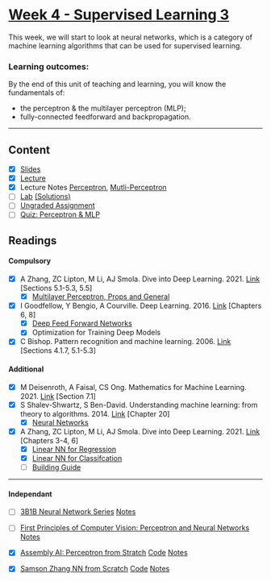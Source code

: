 # [Week 4 - Supervised Learning 3](https://canvas.sussex.ac.uk/courses/31315/pages/week-4-supervised-learning-iii?module_item_id=1445747)
This week, we will start to look at neural networks, which is a category of machine learning algorithms that can be used for supervised learning. 

### Learning outcomes:
By the end of this unit of teaching and learning, you will know the fundamentals of:
- the perceptron & the multilayer perceptron (MLP); 
- fully-connected feedforward and backpropagation.

---

## Content
- [x] [Slides](https://canvas.sussex.ac.uk/courses/31315/files/5597260?wrap=1)
- [x] [Lecture](https://sussex.cloud.panopto.eu/Panopto/Pages/Viewer.aspx?id=ee08e834-f339-4ee3-9499-b28800c38031)
- [x] Lecture Notes [Perceptron](https://github.com/LukeBirkett/study-planner/blob/main/934G5_Machine_Learning/week_4/ML_L4_Perceptron.pdf), [Mutli-Perceptron](https://github.com/LukeBirkett/study-planner/blob/main/934G5_Machine_Learning/week_4/ML_L4_MultiPerceptron.pdf)
- [ ] [Lab](https://github.com/LukeBirkett/study-planner/blob/main/934G5_Machine_Learning/week_4/Week%204.ipynb) [(Solutions)](https://github.com/LukeBirkett/study-planner/blob/main/934G5_Machine_Learning/week_4/Week%204_with%20solutions.ipynb)
- [ ] [Ungraded Assignment](https://github.com/LukeBirkett/study-planner/blob/main/934G5_Machine_Learning/week_4/Week%204_assignments.ipynb)
- [ ] [Quiz: Perceptron & MLP](https://canvas.sussex.ac.uk/courses/31315/quizzes/50388)
 
## Readings
#### Compulsory
- [x] A Zhang, ZC Lipton, M Li, AJ Smola. Dive into Deep Learning. 2021. [Link](https://readinglists.sussex.ac.uk/leganto/nui/citation/20811019870002461?institute=44SUS_INST&auth=SAML) [Sections 5.1-5.3, 5.5] <br> 
  - [x] [Multilayer Perceptron, Props and General](https://github.com/LukeBirkett/study-planner/blob/main/934G5_Machine_Learning/week_4/Zhang_CH5_Propagation.pdf)
- [x] I Goodfellow, Y Bengio, A Courville. Deep Learning. 2016. [Link](https://readinglists.sussex.ac.uk/leganto/nui/citation/20811019820002461?institute=44SUS_INST&auth=SAML) [Chapters 6, 8] <br>
  - [x] [Deep Feed Forward Networks](https://github.com/LukeBirkett/study-planner/blob/main/934G5_Machine_Learning/week_4/Goodfellow_CH5_DeepNetworks.pdf)
  - [x] Optimization for Training Deep Models
- [x] C Bishop. Pattern recognition and machine learning. 2006. [Link](https://readinglists.sussex.ac.uk/leganto/nui/citation/20811019850002461?institute=44SUS_INST&auth=SAML) [Sections 4.1.7, 5.1-5.3]

#### Additional
- [x] M Deisenroth, A Faisal, CS Ong. Mathematics for Machine Learning. 2021. [Link](https://readinglists.sussex.ac.uk/leganto/nui/citation/20811019860002461?institute=44SUS_INST&auth=SAML) [Section 7.1]
- [x] S Shalev-Shwartz, S Ben-David. Understanding machine learning: from theory to algorithms. 2014. [Link](https://readinglists.sussex.ac.uk/leganto/nui/citation/20811019830002461?institute=44SUS_INST&auth=SAML) [Chapter 20] <br> 
  - [x] [Neural Networks](https://github.com/LukeBirkett/study-planner/blob/main/934G5_Machine_Learning/week_4/Shalev_CH20_NN.pdf)
- [x] A Zhang, ZC Lipton, M Li, AJ Smola. Dive into Deep Learning. 2021. [Link](https://readinglists.sussex.ac.uk/leganto/nui/citation/20811019870002461?institute=44SUS_INST&auth=SAML) [Chapters 3-4, 6] <br> 
  - [x] [Linear NN for Regression](https://github.com/LukeBirkett/study-planner/blob/main/934G5_Machine_Learning/week_4/Zhang_CH3_LinearNNReg.pdf)
  - [x] [Linear NN for Classifcation](https://github.com/LukeBirkett/study-planner/blob/main/934G5_Machine_Learning/week_4/Zhang_CH4_LinearNNClassif.pdf)
  - [ ] [Building Guide]()

 ---

 #### Independant
 - [ ] [3B1B Neural Network Series](https://www.3blue1brown.com/topics/neural-networks) [Notes]()
 - [ ] [First Principles of Computer Vision: Perceptron and Neural Networks](https://fpcv.cs.columbia.edu/) [Notes]()
 - [x] [Assembly AI: Perceptron from Stratch](https://www.youtube.com/watch?v=aOEoxyA4uXU) [Code](https://github.com/LukeBirkett/study-planner/blob/main/934G5_Machine_Learning/week_4/perceptron_scratch.py) [Notes]()
 - [x] [Samson Zhang NN from Scratch](https://www.youtube.com/watch?v=w8yWXqWQYmU) [Code](https://github.com/LukeBirkett/study-planner/blob/main/934G5_Machine_Learning/week_4/NN_Scratch.ipynb) [Notes]()

